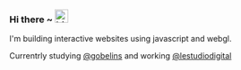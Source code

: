 ### Hi there ~ <img src="https://user-images.githubusercontent.com/1303154/88677602-1635ba80-d120-11ea-84d8-d263ba5fc3c0.gif" width="24px" alt="hi">

I'm building interactive websites using javascript and webgl.

Currentrly studying [@gobelins](https://github.com/gobelins) and working [@lestudiodigital](https://lestudiodigital.betc.com/)
